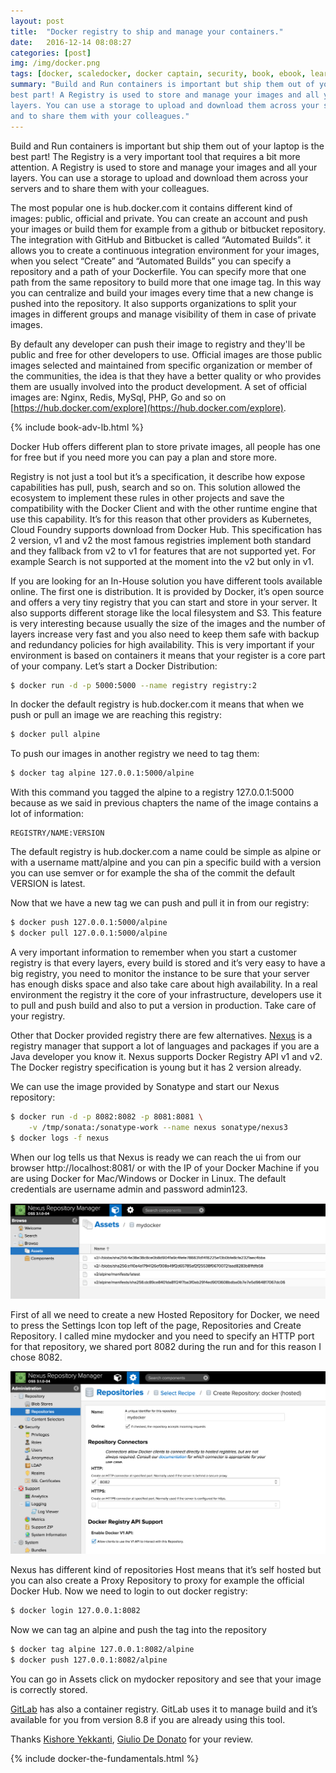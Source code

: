```yaml
---
layout: post
title:  "Docker registry to ship and manage your containers."
date:   2016-12-14 08:08:27
categories: [post]
img: /img/docker.png
tags: [docker, scaledocker, docker captain, security, book, ebook, learn]
summary: "Build and Run containers is important but ship them out of your laptop is the
best part! A Registry is used to store and manage your images and all your
layers. You can use a storage to upload and download them across your servers
and to share them with your colleagues."
---
```

Build and Run containers is important but ship them out of your laptop is the
best part! The Registry is a very important tool that requires a bit more
attention. A Registry is used to store and manage your images and all your
layers. You can use a storage to upload and download them across your servers
and to share them with your colleagues.

The most popular one is hub.docker.com
it contains different kind of images: public, official and private.  You can
create an account and push your images or build them for example from a github
or bitbucket repository. The integration with GitHub and Bitbucket is called
“Automated Builds”. it allows you to create a continuous integration
environment for your images, when you select “Create” and “Automated Builds”
you can specify a repository and a path of your Dockerfile. You can specify
more that one path from the same repository to build more that one image tag.
In this way you can centralize and build your images every time that a new
change is pushed into the repository. It also supports organizations to split
your images in different groups and manage visibility of them in case of
private images.

By default any developer can push their image to registry and
they'll be public and free for other developers to use.  Official images are
those public images selected and maintained from specific organization or
member of the communities, the idea is that they have a better quality or who
provides them are usually involved into the product development. A set of
official images are: Nginx, Redis, MySql, PHP, Go and so on
[https://hub.docker.com/explore](https://hub.docker.com/explore).

<div class="post row">
  <div class="col-md-12">
      {% include book-adv-lb.html %}
  </div>
</div>

Docker Hub offers different plan to store
private images, all people has one for free but if you need more you can pay a
plan and store more.

Registry is not just  a tool but it’s a specification, it
describe how expose capabilities has pull, push, search and so on. This
solution allowed the ecosystem to implement these rules in other projects and
save the compatibility with the Docker Client and with the other runtime engine
that use this capability. It’s for this reason that other providers as
Kubernetes, Cloud Foundry supports download from Docker Hub. This specification
has 2 version, v1 and v2 the most famous registries implement both standard and
they fallback from v2 to v1 for  features that are not supported yet. For
example Search is not supported at the moment into the v2 but only in v1.

If you are looking for an In-House solution you have different tools available
online. The first one is distribution. It is provided by Docker, it’s open
source and offers a very tiny registry that you can start and store in your
server. It also supports different storage like the local filesystem and S3.
This feature is very interesting because usually the size of the images and the
number of layers increase very fast and you also need to keep them safe with
backup and redundancy policies for high availability. This is very important if
your environment is based on containers it means that your register is a core
part of your company. Let’s start a Docker Distribution:

```bash
$ docker run -d -p 5000:5000 --name registry registry:2
```

In docker the default registry is hub.docker.com it means that when we push or
pull an image we are reaching this registry:

```bash
$ docker pull alpine
```

To push our images in another registry we need to tag them:

```bash
$ docker tag alpine 127.0.0.1:5000/alpine
```

With this command you tagged the alpine to a registry 127.0.0.1:5000 because as
we said in previous chapters the name of the image contains a lot of
information:

```
REGISTRY/NAME:VERSION
```

The default registry is hub.docker.com a name could be simple as alpine or with
a username matt/alpine and you can pin a specific build with a version you can
use semver or for example the sha of the commit the default VERSION is latest.

Now that we have a new tag we can push and pull it in from our registry:

```bash
$ docker push 127.0.0.1:5000/alpine
$ docker pull 127.0.0.1:5000/alpine
```

A very important information to remember when you start a customer registry is
that every layers, every build is stored and it’s very easy to have a big
registry, you need to monitor the instance to be sure that your server has
enough disks space and also take care about high availability. In a real
environment the registry it the core of your infrastructure, developers use it
to pull and push build and also to put a version in production. Take care of
your registry.

Other that Docker provided registry there are few alternatives. [Nexus](
https://www.sonatype.com/nexus-repository-sonatype) is a registry manager that
support a lot of languages and packages if you are a Java developer you know
it. Nexus supports Docker Registry API v1 and v2. The Docker registry
specification is young but it has 2 version already.

We can use the image provided by Sonatype and start our Nexus repository:

```bash
$ docker run -d -p 8082:8082 -p 8081:8081 \
    -v /tmp/sonata:/sonatype-work --name nexus sonatype/nexus3
$ docker logs -f nexus
```

When our log tells us that Nexus is ready we can reach the ui from our browser
http://localhost:8081/ or with the IP of your Docker Machine if you are using
Docker for Mac/Windows or Docker in Linux. The default credentials are username
admin and password admin123.

<img class="img-fluid" src="/img/docker-registry/nexus-image-loaded.png">

First of all we need to create a new Hosted Repository for Docker, we need to
press the Settings Icon top left of the page, Repositories and Create
Repository. I called mine mydocker and you need to specify an HTTP port for
that repository, we shared port 8082 during the run and for this reason I chose
8082.

<img class="img-fluid" src="/img/docker-registry/nexus-create-repo.png">

Nexus has different kind of repositories Host means that it’s self hosted but
you can also create a Proxy Repository to proxy for example the official Docker
Hub.
Now we need to login to out docker registry:

```bash
$ docker login 127.0.0.1:8082
```

Now we can tag an alpine and push the tag into the repository

```bash
$ docker tag alpine 127.0.0.1:8082/alpine
$ docker push 127.0.0.1:8082/alpine
```

You can go in Assets click on mydocker repository and see that your image is
correctly stored.

[GitLab](https://about.gitlab.com/) has also a container registry. GitLab uses
it to manage build and it’s available for you from version 8.8 if you are
already using this tool.

<p class="text-muted">Thanks <a
href="https://twitter.com/kishoreyekkanti" target="_blank">Kishore
Yekkanti</a>, <a href="https://twitter.com/liuggio" target="_blank">Giulio De
Donato</a> for your review.</p>

<div class="post row">
  <div class="col-md-12">
      {% include docker-the-fundamentals.html %}
  </div>
</div>
